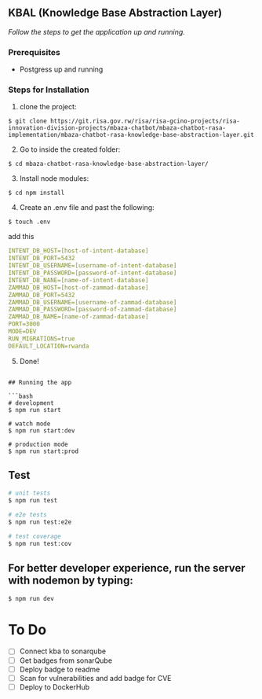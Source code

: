 ## KBAL (Knowledge Base Abstraction Layer) ##
*Follow the steps to get the application up and running.*

### Prerequisites ###
* Postgress up and running

### Steps for Installation ###
1. clone the project: 
```
$ git clone https://git.risa.gov.rw/risa/risa-gcino-projects/risa-innovation-division-projects/mbaza-chatbot/mbaza-chatbot-rasa-implementation/mbaza-chatbot-rasa-knowledge-base-abstraction-layer.git
```
2. Go to inside the created folder: 
```
$ cd mbaza-chatbot-rasa-knowledge-base-abstraction-layer/
```
3. Install node modules: 
```
$ cd npm install
```
4. Create an .env file and past the following: 
```
$ touch .env
```
add this
```yaml
INTENT_DB_HOST=[host-of-intent-database]
INTENT_DB_PORT=5432
INTENT_DB_USERNAME=[username-of-intent-database]
INTENT_DB_PASSWORD=[password-of-intent-database]
INTENT_DB_NANE=[name-of-intent-database]
ZAMMAD_DB_HOST=[host-of-zammad-database]
ZAMMAD_DB_PORT=5432
ZAMMAD_DB_USERNAME=[username-of-zammad-database]
ZAMMAD_DB_PASSWORD=[password-of-zammad-database]
ZAMMAD_DB_NAME=[name-of-zammad-database]
PORT=3000
MODE=DEV
RUN_MIGRATIONS=true
DEFAULT_LOCATION=rwanda
```
5. Done! 
```

## Running the app

```bash
# development
$ npm run start

# watch mode
$ npm run start:dev

# production mode
$ npm run start:prod
```

## Test

```bash
# unit tests
$ npm run test

# e2e tests
$ npm run test:e2e

# test coverage
$ npm run test:cov
```


## For better developer experience, run the server with nodemon by typing: 
```
$ npm run dev
```

# To Do
- [ ] Connect kba to sonarqube
- [ ] Get badges from sonarQube 
- [ ] Deploy badge to readme 
- [ ] Scan for vulnerabilities and add badge for CVE
- [ ] Deploy to DockerHub
